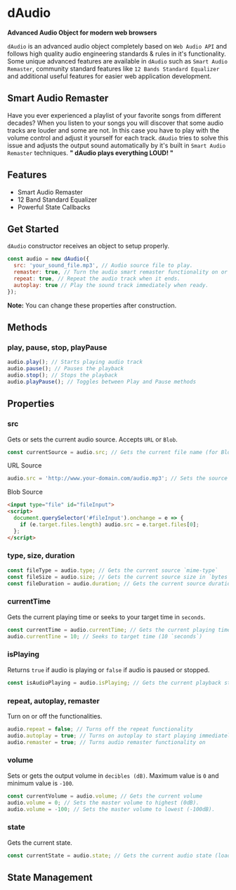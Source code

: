# dAudio
**Advanced Audio Object for modern web browsers**

`dAudio` is an advanced audio object completely based on `Web Audio API` and follows high quality audio engineering standards & rules in it's functionality. Some unique advanced features are available in `dAudio` such as `Smart Audio Remaster`, community standard features like `12 Bands Standard Equalizer` and additional useful features for easier web application development.

## Smart Audio Remaster
Have you ever experienced a playlist of your favorite songs from different decades? When you listen to your songs you will discover that some audio tracks are louder and some are not. In this case you have to play with the volume control and adjust it yourself for each track. `dAudio` tries to solve this issue and adjusts the output sound automatically by it's built in `Smart Audio Remaster` techniques. **" dAudio plays everything LOUD! "**

## Features
* Smart Audio Remaster
* 12 Band Standard Equalizer
* Powerful State Callbacks

## Get Started
`dAudio` constructor receives an object to setup properly.
```javascript
const audio = new dAudio({
  src: 'your_sound_file.mp3', // Audio source file to play.
  remaster: true, // Turn the audio smart remaster functionality on or off.
  repeat: true, // Repeat the audio track when it ends.
  autoplay: true // Play the sound track immediately when ready.
});
```
**Note:** You can change these properties after construction.

## Methods
### play, pause, stop, playPause
```javascript
audio.play(); // Starts playing audio track
audio.pause(); // Pauses the playback
audio.stop(); // Stops the playback
audio.playPause(); // Toggles between Play and Pause methods
```

## Properties
### src
Gets or sets the current audio source. Accepts `URL` or `Blob`.
```javascript
const currentSource = audio.src; // Gets the current file name (for Blobs) or URL
```
URL Source
```javascript
audio.src = 'http://www.your-domain.com/audio.mp3'; // Sets the source from URL
```
Blob Source
```html
<input type="file" id="fileInput">
<script>
  document.querySelector('#fileInput').onchange = e => {
    if (e.target.files.length) audio.src = e.target.files[0];
  };
</script>
```

### type, size, duration
```javascript
const fileType = audio.type; // Gets the current source `mime-type`
const fileSize = audio.size; // Gets the current source size in `bytes`
const fileDuration = audio.duration; // Gets the current source duration in `seconds`
```

### currentTime
Gets the current playing time or seeks to your target time in `seconds`.
```javascript
const currentTime = audio.currentTime; // Gets the current playing time
audio.currentTine = 10; // Seeks to target time (10 `seconds`)
```

### isPlaying
Returns `true` if audio is playing or `false` if audio is paused or stopped.
```javascript
const isAudioPlaying = audio.isPlaying; // Gets the current playback state
```

### repeat, autoplay, remaster
Turn on or off the functionalities.
```javascript
audio.repeat = false; // Turns off the repeat functionality
audio.autoplay = true; // Turns on autoplay to start playing immediately when ready
audio.remaster = true; // Turns audio remaster functionality on
```

### volume
Sets or gets the output volume in `decibles (dB)`. Maximum value is `0` and minimum value is `-100`.
```javascript
const currentVolume = audio.volume; // Gets the current volume
audio.volume = 0; // Sets the master volume to highest (0dB). 
audio.volume = -100; // Sets the master volume to lowest (-100dB).
```

### state
Gets the current state.
```javascript
const currentState = audio.state; // Gets the current audio state (load, play, pause, etc)
```

## State Management